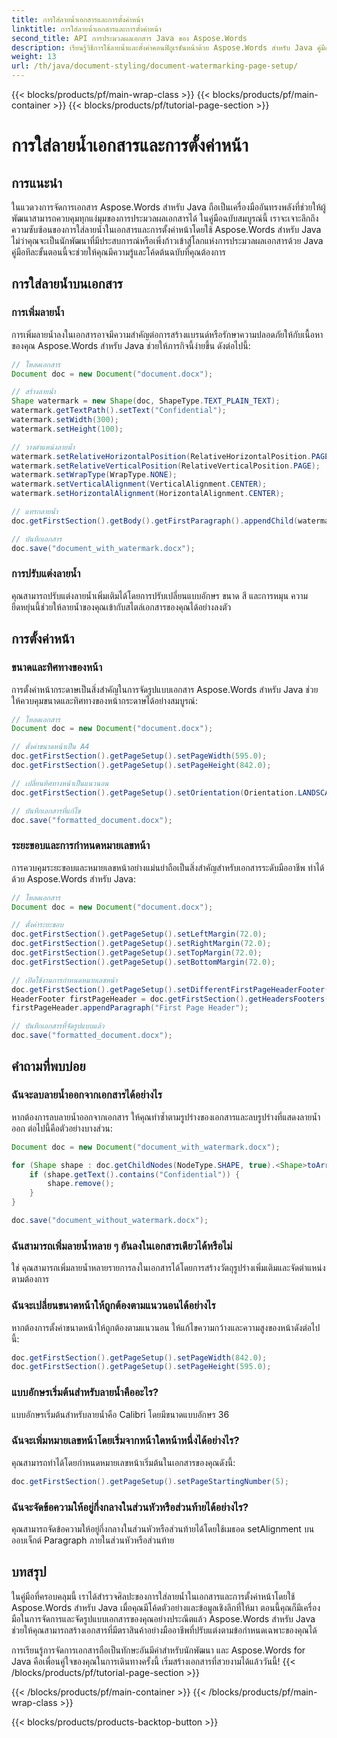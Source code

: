 ```yaml
---
title: การใส่ลายน้ำเอกสารและการตั้งค่าหน้า
linktitle: การใส่ลายน้ำเอกสารและการตั้งค่าหน้า
second_title: API การประมวลผลเอกสาร Java ของ Aspose.Words
description: เรียนรู้วิธีการใช้ลายน้ำและตั้งค่าคอนฟิกูเรชันหน้าด้วย Aspose.Words สำหรับ Java คู่มือฉบับสมบูรณ์พร้อมโค้ดต้นฉบับ
weight: 13
url: /th/java/document-styling/document-watermarking-page-setup/
---
```


{{< blocks/products/pf/main-wrap-class >}}
{{< blocks/products/pf/main-container >}}
{{< blocks/products/pf/tutorial-page-section >}}

# การใส่ลายน้ำเอกสารและการตั้งค่าหน้า

## การแนะนำ

ในแวดวงการจัดการเอกสาร Aspose.Words สำหรับ Java ถือเป็นเครื่องมืออันทรงพลังที่ช่วยให้ผู้พัฒนาสามารถควบคุมทุกแง่มุมของการประมวลผลเอกสารได้ ในคู่มือฉบับสมบูรณ์นี้ เราจะเจาะลึกถึงความซับซ้อนของการใส่ลายน้ำในเอกสารและการตั้งค่าหน้าโดยใช้ Aspose.Words สำหรับ Java ไม่ว่าคุณจะเป็นนักพัฒนาที่มีประสบการณ์หรือเพิ่งก้าวเข้าสู่โลกแห่งการประมวลผลเอกสารด้วย Java คู่มือทีละขั้นตอนนี้จะช่วยให้คุณมีความรู้และโค้ดต้นฉบับที่คุณต้องการ

## การใส่ลายน้ำบนเอกสาร

### การเพิ่มลายน้ำ

การเพิ่มลายน้ำลงในเอกสารอาจมีความสำคัญต่อการสร้างแบรนด์หรือรักษาความปลอดภัยให้กับเนื้อหาของคุณ Aspose.Words สำหรับ Java ช่วยให้ภารกิจนี้ง่ายขึ้น ดังต่อไปนี้:

```java
// โหลดเอกสาร
Document doc = new Document("document.docx");

// สร้างลายน้ำ
Shape watermark = new Shape(doc, ShapeType.TEXT_PLAIN_TEXT);
watermark.getTextPath().setText("Confidential");
watermark.setWidth(300);
watermark.setHeight(100);

// วางตำแหน่งลายน้ำ
watermark.setRelativeHorizontalPosition(RelativeHorizontalPosition.PAGE);
watermark.setRelativeVerticalPosition(RelativeVerticalPosition.PAGE);
watermark.setWrapType(WrapType.NONE);
watermark.setVerticalAlignment(VerticalAlignment.CENTER);
watermark.setHorizontalAlignment(HorizontalAlignment.CENTER);

// แทรกลายน้ำ
doc.getFirstSection().getBody().getFirstParagraph().appendChild(watermark);

// บันทึกเอกสาร
doc.save("document_with_watermark.docx");
```

### การปรับแต่งลายน้ำ

คุณสามารถปรับแต่งลายน้ำเพิ่มเติมได้โดยการปรับเปลี่ยนแบบอักษร ขนาด สี และการหมุน ความยืดหยุ่นนี้ช่วยให้ลายน้ำของคุณเข้ากับสไตล์เอกสารของคุณได้อย่างลงตัว

## การตั้งค่าหน้า

### ขนาดและทิศทางของหน้า

การตั้งค่าหน้ากระดาษเป็นสิ่งสำคัญในการจัดรูปแบบเอกสาร Aspose.Words สำหรับ Java ช่วยให้ควบคุมขนาดและทิศทางของหน้ากระดาษได้อย่างสมบูรณ์:

```java
// โหลดเอกสาร
Document doc = new Document("document.docx");

// ตั้งค่าขนาดหน้าเป็น A4
doc.getFirstSection().getPageSetup().setPageWidth(595.0);
doc.getFirstSection().getPageSetup().setPageHeight(842.0);

// เปลี่ยนทิศทางหน้าเป็นแนวนอน
doc.getFirstSection().getPageSetup().setOrientation(Orientation.LANDSCAPE);

// บันทึกเอกสารที่แก้ไข
doc.save("formatted_document.docx");
```

### ระยะขอบและการกำหนดหมายเลขหน้า

การควบคุมระยะขอบและหมายเลขหน้าอย่างแม่นยำถือเป็นสิ่งสำคัญสำหรับเอกสารระดับมืออาชีพ ทำได้ด้วย Aspose.Words สำหรับ Java:

```java
// โหลดเอกสาร
Document doc = new Document("document.docx");

// ตั้งค่าระยะขอบ
doc.getFirstSection().getPageSetup().setLeftMargin(72.0);
doc.getFirstSection().getPageSetup().setRightMargin(72.0);
doc.getFirstSection().getPageSetup().setTopMargin(72.0);
doc.getFirstSection().getPageSetup().setBottomMargin(72.0);

// เปิดใช้งานการกำหนดหมายเลขหน้า
doc.getFirstSection().getPageSetup().setDifferentFirstPageHeaderFooter(true);
HeaderFooter firstPageHeader = doc.getFirstSection().getHeadersFooters().getByHeaderFooterType(HeaderFooterType.HEADER_FIRST);
firstPageHeader.appendParagraph("First Page Header");

// บันทึกเอกสารที่จัดรูปแบบแล้ว
doc.save("formatted_document.docx");
```

## คำถามที่พบบ่อย

### ฉันจะลบลายน้ำออกจากเอกสารได้อย่างไร

หากต้องการลบลายน้ำออกจากเอกสาร ให้คุณทำซ้ำตามรูปร่างของเอกสารและลบรูปร่างที่แสดงลายน้ำออก ต่อไปนี้คือตัวอย่างบางส่วน:

```java
Document doc = new Document("document_with_watermark.docx");

for (Shape shape : doc.getChildNodes(NodeType.SHAPE, true).<Shape>toArray()) {
    if (shape.getText().contains("Confidential")) {
        shape.remove();
    }
}

doc.save("document_without_watermark.docx");
```

### ฉันสามารถเพิ่มลายน้ำหลาย ๆ อันลงในเอกสารเดียวได้หรือไม่

ใช่ คุณสามารถเพิ่มลายน้ำหลายรายการลงในเอกสารได้โดยการสร้างวัตถุรูปร่างเพิ่มเติมและจัดตำแหน่งตามต้องการ

### ฉันจะเปลี่ยนขนาดหน้าให้ถูกต้องตามแนวนอนได้อย่างไร

หากต้องการตั้งค่าขนาดหน้าให้ถูกต้องตามแนวนอน ให้แก้ไขความกว้างและความสูงของหน้าดังต่อไปนี้:

```java
doc.getFirstSection().getPageSetup().setPageWidth(842.0);
doc.getFirstSection().getPageSetup().setPageHeight(595.0);
```

### แบบอักษรเริ่มต้นสำหรับลายน้ำคืออะไร?

แบบอักษรเริ่มต้นสำหรับลายน้ำคือ Calibri โดยมีขนาดแบบอักษร 36

### ฉันจะเพิ่มหมายเลขหน้าโดยเริ่มจากหน้าใดหน้าหนึ่งได้อย่างไร?

คุณสามารถทำได้โดยกำหนดหมายเลขหน้าเริ่มต้นในเอกสารของคุณดังนี้:

```java
doc.getFirstSection().getPageSetup().setPageStartingNumber(5);
```

### ฉันจะจัดข้อความให้อยู่กึ่งกลางในส่วนหัวหรือส่วนท้ายได้อย่างไร?

คุณสามารถจัดข้อความให้อยู่กึ่งกลางในส่วนหัวหรือส่วนท้ายได้โดยใช้เมธอด setAlignment บนออบเจ็กต์ Paragraph ภายในส่วนหัวหรือส่วนท้าย

## บทสรุป

ในคู่มือที่ครอบคลุมนี้ เราได้สำรวจศิลปะของการใส่ลายน้ำในเอกสารและการตั้งค่าหน้าโดยใช้ Aspose.Words สำหรับ Java เมื่อคุณมีโค้ดตัวอย่างและข้อมูลเชิงลึกที่ให้มา ตอนนี้คุณก็มีเครื่องมือในการจัดการและจัดรูปแบบเอกสารของคุณอย่างประณีตแล้ว Aspose.Words สำหรับ Java ช่วยให้คุณสามารถสร้างเอกสารที่มีตราสินค้าอย่างมืออาชีพที่ปรับแต่งตามข้อกำหนดเฉพาะของคุณได้

การเรียนรู้การจัดการเอกสารถือเป็นทักษะอันมีค่าสำหรับนักพัฒนา และ Aspose.Words for Java คือเพื่อนคู่ใจของคุณในการเดินทางครั้งนี้ เริ่มสร้างเอกสารที่สวยงามได้แล้ววันนี้!
{{< /blocks/products/pf/tutorial-page-section >}}

{{< /blocks/products/pf/main-container >}}
{{< /blocks/products/pf/main-wrap-class >}}

{{< blocks/products/products-backtop-button >}}
